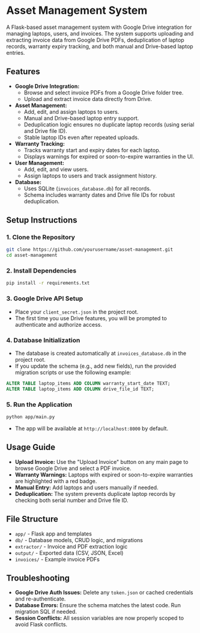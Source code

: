 # Asset Management System

A Flask-based asset management system with Google Drive integration for managing laptops, users, and invoices. The system supports uploading and extracting invoice data from Google Drive PDFs, deduplication of laptop records, warranty expiry tracking, and both manual and Drive-based laptop entries.

## Features

- **Google Drive Integration:**
  - Browse and select invoice PDFs from a Google Drive folder tree.
  - Upload and extract invoice data directly from Drive.
- **Asset Management:**
  - Add, edit, and assign laptops to users.
  - Manual and Drive-based laptop entry support.
  - Deduplication logic ensures no duplicate laptop records (using serial and Drive file ID).
  - Stable laptop IDs even after repeated uploads.
- **Warranty Tracking:**
  - Tracks warranty start and expiry dates for each laptop.
  - Displays warnings for expired or soon-to-expire warranties in the UI.
- **User Management:**
  - Add, edit, and view users.
  - Assign laptops to users and track assignment history.
- **Database:**
  - Uses SQLite (`invoices_database.db`) for all records.
  - Schema includes warranty dates and Drive file IDs for robust deduplication.

## Setup Instructions

### 1. Clone the Repository
```sh
git clone https://github.com/yourusername/asset-management.git
cd asset-management
```

### 2. Install Dependencies
```sh
pip install -r requirements.txt
```

### 3. Google Drive API Setup
- Place your `client_secret.json` in the project root.
- The first time you use Drive features, you will be prompted to authenticate and authorize access.

### 4. Database Initialization
- The database is created automatically at `invoices_database.db` in the project root.
- If you update the schema (e.g., add new fields), run the provided migration scripts or use the following example:

```sql
ALTER TABLE laptop_items ADD COLUMN warranty_start_date TEXT;
ALTER TABLE laptop_items ADD COLUMN drive_file_id TEXT;
```

### 5. Run the Application
```sh
python app/main.py
```
- The app will be available at `http://localhost:8000` by default.

## Usage Guide

- **Upload Invoice:** Use the "Upload Invoice" button on any main page to browse Google Drive and select a PDF invoice.
- **Warranty Warnings:** Laptops with expired or soon-to-expire warranties are highlighted with a red badge.
- **Manual Entry:** Add laptops and users manually if needed.
- **Deduplication:** The system prevents duplicate laptop records by checking both serial number and Drive file ID.

## File Structure

- `app/` - Flask app and templates
- `db/` - Database models, CRUD logic, and migrations
- `extractor/` - Invoice and PDF extraction logic
- `output/` - Exported data (CSV, JSON, Excel)
- `invoices/` - Example invoice PDFs

## Troubleshooting

- **Google Drive Auth Issues:** Delete any `token.json` or cached credentials and re-authenticate.
- **Database Errors:** Ensure the schema matches the latest code. Run migration SQL if needed.
- **Session Conflicts:** All session variables are now properly scoped to avoid Flask conflicts.